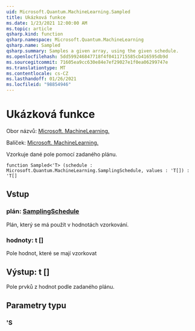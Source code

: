 ```yaml
---
uid: Microsoft.Quantum.MachineLearning.Sampled
title: Ukázková funkce
ms.date: 1/23/2021 12:00:00 AM
ms.topic: article
qsharp.kind: function
qsharp.namespace: Microsoft.Quantum.MachineLearning
qsharp.name: Sampled
qsharp.summary: Samples a given array, using the given schedule.
ms.openlocfilehash: 5dd599246847718f4f0411715585cb416595db9d
ms.sourcegitcommit: 71605ea9cc630e84e7ef29027e1f0ea06299747e
ms.translationtype: MT
ms.contentlocale: cs-CZ
ms.lasthandoff: 01/26/2021
ms.locfileid: "98854946"
---
```

# <a name="sampled-function"></a>Ukázková funkce

Obor názvů: [Microsoft. MachineLearning.](xref:Microsoft.Quantum.MachineLearning)

Balíček: [Microsoft. MachineLearning.](https://nuget.org/packages/Microsoft.Quantum.MachineLearning)


Vzorkuje dané pole pomocí zadaného plánu.

```qsharp
function Sampled<'T> (schedule : Microsoft.Quantum.MachineLearning.SamplingSchedule, values : 'T[]) : 'T[]
```


## <a name="input"></a>Vstup

### <a name="schedule--samplingschedule"></a>plán: [SamplingSchedule](xref:Microsoft.Quantum.MachineLearning.SamplingSchedule)

Plán, který se má použít v hodnotách vzorkování.


### <a name="values--t"></a>hodnoty: t []

Pole hodnot, které se mají vzorkovat



## <a name="output--t"></a>Výstup: t []

Pole prvků z hodnot podle zadaného plánu.

## <a name="type-parameters"></a>Parametry typu

### <a name="t"></a>'S

